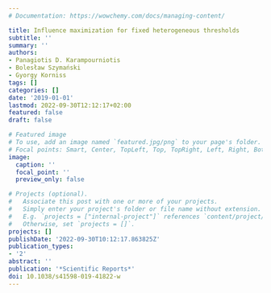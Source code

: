 ```yaml
---
# Documentation: https://wowchemy.com/docs/managing-content/

title: Influence maximization for fixed heterogeneous thresholds
subtitle: ''
summary: ''
authors:
- Panagiotis D. Karampourniotis
- Bolesław Szymański
- Gyorgy Korniss
tags: []
categories: []
date: '2019-01-01'
lastmod: 2022-09-30T12:12:17+02:00
featured: false
draft: false

# Featured image
# To use, add an image named `featured.jpg/png` to your page's folder.
# Focal points: Smart, Center, TopLeft, Top, TopRight, Left, Right, BottomLeft, Bottom, BottomRight.
image:
  caption: ''
  focal_point: ''
  preview_only: false

# Projects (optional).
#   Associate this post with one or more of your projects.
#   Simply enter your project's folder or file name without extension.
#   E.g. `projects = ["internal-project"]` references `content/project/deep-learning/index.md`.
#   Otherwise, set `projects = []`.
projects: []
publishDate: '2022-09-30T10:12:17.863825Z'
publication_types:
- '2'
abstract: ''
publication: '*Scientific Reports*'
doi: 10.1038/s41598-019-41822-w
---
```

